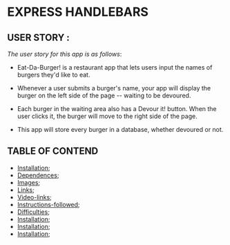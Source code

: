 # EXPRESS HANDLEBARS

## USER STORY :

*The user story for this app is as follows*:

- Eat-Da-Burger! is a restaurant app that lets users input the names of burgers they'd like to eat.

- Whenever a user submits a burger's name, your app will display the burger on the left side of the page -- waiting to be devoured.

- Each burger in the waiting area also has a Devour it! button. When the user clicks it, the burger will move to the right side of the page.

- This app will store every burger in a database, whether devoured or not.

## TABLE OF CONTEND

- [Installation](#installation);
- [Dependences](#dependences);
- [Images](#images);
- [Links](#links);
- [Video-links](#video-links);
- [Instructions-followed](#instructions-followed);
- [Difficulties](#difficulties);
- [Installation](#installation);
- [Installation](#installation);
- [Installation](#installation);
